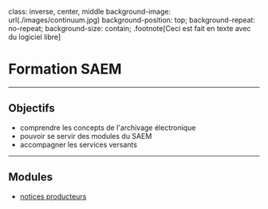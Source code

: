 class: inverse, center, middle
background-image: url(./images/continuum.jpg)
background-position: top;
background-repeat: no-repeat;
background-size: contain;
.footnote[Ceci est fait en texte avec du logiciel libre]

# Formation SAEM

---

## Objectifs

- comprendre les concepts de l'archivage électronique
- pouvoir se servir des modules du SAEM
- accompagner les services versants

---

## Modules

- [notices producteurs](./noticeproducteur.html)

